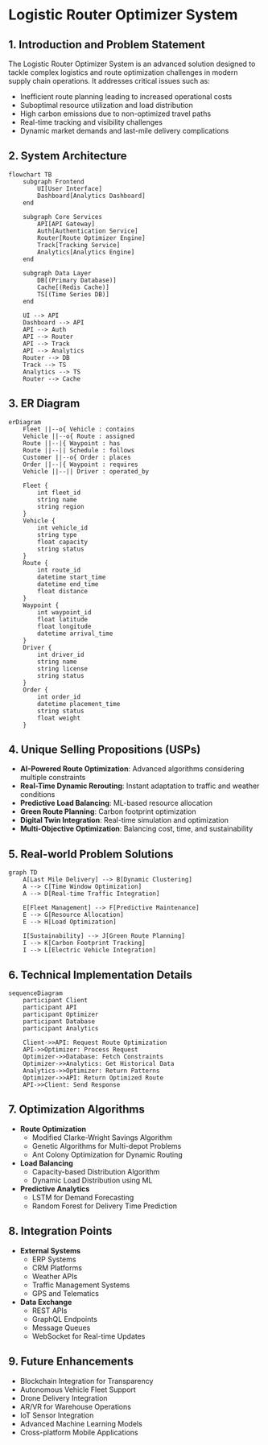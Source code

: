 # Logistic Router Optimizer System

## 1. Introduction and Problem Statement
The Logistic Router Optimizer System is an advanced solution designed to tackle complex logistics and route optimization challenges in modern supply chain operations. It addresses critical issues such as:
- Inefficient route planning leading to increased operational costs
- Suboptimal resource utilization and load distribution
- High carbon emissions due to non-optimized travel paths
- Real-time tracking and visibility challenges
- Dynamic market demands and last-mile delivery complications

## 2. System Architecture
```mermaid
flowchart TB
    subgraph Frontend
        UI[User Interface]
        Dashboard[Analytics Dashboard]
    end
    
    subgraph Core Services
        API[API Gateway]
        Auth[Authentication Service]
        Router[Route Optimizer Engine]
        Track[Tracking Service]
        Analytics[Analytics Engine]
    end
    
    subgraph Data Layer
        DB[(Primary Database)]
        Cache[(Redis Cache)]
        TS[(Time Series DB)]
    end
    
    UI --> API
    Dashboard --> API
    API --> Auth
    API --> Router
    API --> Track
    API --> Analytics
    Router --> DB
    Track --> TS
    Analytics --> TS
    Router --> Cache
```

## 3. ER Diagram
```mermaid
erDiagram
    Fleet ||--o{ Vehicle : contains
    Vehicle ||--o{ Route : assigned
    Route ||--|{ Waypoint : has
    Route ||--|| Schedule : follows
    Customer ||--o{ Order : places
    Order ||--|{ Waypoint : requires
    Vehicle ||--|| Driver : operated_by
    
    Fleet {
        int fleet_id
        string name
        string region
    }
    Vehicle {
        int vehicle_id
        string type
        float capacity
        string status
    }
    Route {
        int route_id
        datetime start_time
        datetime end_time
        float distance
    }
    Waypoint {
        int waypoint_id
        float latitude
        float longitude
        datetime arrival_time
    }
    Driver {
        int driver_id
        string name
        string license
        string status
    }
    Order {
        int order_id
        datetime placement_time
        string status
        float weight
    }
```

## 4. Unique Selling Propositions (USPs)
- **AI-Powered Route Optimization**: Advanced algorithms considering multiple constraints
- **Real-Time Dynamic Rerouting**: Instant adaptation to traffic and weather conditions
- **Predictive Load Balancing**: ML-based resource allocation
- **Green Route Planning**: Carbon footprint optimization
- **Digital Twin Integration**: Real-time simulation and optimization
- **Multi-Objective Optimization**: Balancing cost, time, and sustainability

## 5. Real-world Problem Solutions
```mermaid
graph TD
    A[Last Mile Delivery] --> B[Dynamic Clustering]
    A --> C[Time Window Optimization]
    A --> D[Real-time Traffic Integration]
    
    E[Fleet Management] --> F[Predictive Maintenance]
    E --> G[Resource Allocation]
    E --> H[Load Optimization]
    
    I[Sustainability] --> J[Green Route Planning]
    I --> K[Carbon Footprint Tracking]
    I --> L[Electric Vehicle Integration]
```

## 6. Technical Implementation Details
```mermaid
sequenceDiagram
    participant Client
    participant API
    participant Optimizer
    participant Database
    participant Analytics
    
    Client->>API: Request Route Optimization
    API->>Optimizer: Process Request
    Optimizer->>Database: Fetch Constraints
    Optimizer->>Analytics: Get Historical Data
    Analytics->>Optimizer: Return Patterns
    Optimizer->>API: Return Optimized Route
    API->>Client: Send Response
```

## 7. Optimization Algorithms
- **Route Optimization**
    - Modified Clarke-Wright Savings Algorithm
    - Genetic Algorithms for Multi-depot Problems
    - Ant Colony Optimization for Dynamic Routing
- **Load Balancing**
    - Capacity-based Distribution Algorithm
    - Dynamic Load Distribution using ML
- **Predictive Analytics**
    - LSTM for Demand Forecasting
    - Random Forest for Delivery Time Prediction

## 8. Integration Points
- **External Systems**
    - ERP Systems
    - CRM Platforms
    - Weather APIs
    - Traffic Management Systems
    - GPS and Telematics
- **Data Exchange**
    - REST APIs
    - GraphQL Endpoints
    - Message Queues
    - WebSocket for Real-time Updates

## 9. Future Enhancements
- Blockchain Integration for Transparency
- Autonomous Vehicle Fleet Support
- Drone Delivery Integration
- AR/VR for Warehouse Operations
- IoT Sensor Integration
- Advanced Machine Learning Models
- Cross-platform Mobile Applications


